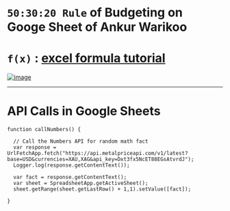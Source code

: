 # `50:30:20 Rule` of Budgeting on Googe Sheet of Ankur Warikoo

# `f(x)` : [excel formula tutorial](https://www.ablebits.com/office-addins-blog/google-sheets-formula-basics/)

[![image](https://user-images.githubusercontent.com/50515418/184592308-9d76c347-670d-4939-b52a-5bc86ac9ee3c.png)](https://docs.google.com/spreadsheets/d/1tE4GtSjirvwpsrkREkCDKIK1Jhx1k2R7/edit?usp=sharing&ouid=117512306766539133793&rtpof=true&sd=true)

-------------------------

# API Calls in Google Sheets

    function callNumbers() {

      // Call the Numbers API for random math fact
      var response = UrlFetchApp.fetch("https://api.metalpriceapi.com/v1/latest?base=USD&currencies=XAU,XAG&api_key=Dxt3fx5NcET88EGsAtvrdJ");
      Logger.log(response.getContentText());

      var fact = response.getContentText();
      var sheet = SpreadsheetApp.getActiveSheet();
      sheet.getRange(sheet.getLastRow() + 1,1).setValue([fact]);

    }
